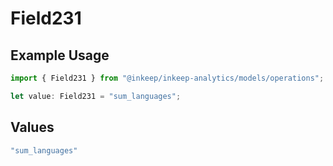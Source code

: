 # Field231

## Example Usage

```typescript
import { Field231 } from "@inkeep/inkeep-analytics/models/operations";

let value: Field231 = "sum_languages";
```

## Values

```typescript
"sum_languages"
```